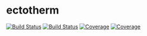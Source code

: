 # ectotherm

[![Build Status](https://travis-ci.com/urtzienriquez/ectotherm.jl.svg?branch=main)](https://travis-ci.com/urtzienriquez/ectotherm.jl)
[![Build Status](https://ci.appveyor.com/api/projects/status/github/urtzienriquez/ectotherm.jl?svg=true)](https://ci.appveyor.com/project/urtzienriquez/ectotherm-jl)
[![Coverage](https://codecov.io/gh/urtzienriquez/ectotherm.jl/branch/main/graph/badge.svg)](https://codecov.io/gh/urtzienriquez/ectotherm.jl)
[![Coverage](https://coveralls.io/repos/github/urtzienriquez/ectotherm.jl/badge.svg?branch=main)](https://coveralls.io/github/urtzienriquez/ectotherm.jl?branch=main)
